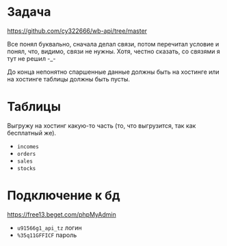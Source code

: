 # Задача
https://github.com/cy322666/wb-api/tree/master

Все понял буквально, сначала делал связи, потом перечитал условие и понял, что, видимо, связи не нужны. Хотя, честно сказать, со связями я тут не решил -_-

До конца непонятно спаршенные данные должны быть на хостинге или на хостинге таблицы должны быть пусты.

# Таблицы
Выгружу на хостинг какую-то часть (то, что выгрузится, так как бесплатный же).
* `incomes`
* `orders`
* `sales`
* `stocks`

# Подключение к бд
https://free13.beget.com/phpMyAdmin
* `u91566g1_api_tz` логин
* `%35q11GFFICF` пароль
